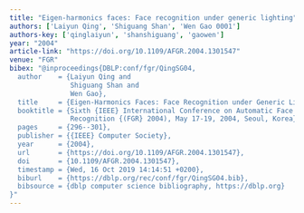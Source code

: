 ```yaml
---
title: "Eigen-harmonics faces: Face recognition under generic lighting"
authors: ['Laiyun Qing', 'Shiguang Shan', 'Wen Gao 0001']
authors-key: ['qinglaiyun', 'shanshiguang', 'gaowen']
year: "2004"
article-link: "https://doi.org/10.1109/AFGR.2004.1301547"
venue: "FGR"
bibex: "@inproceedings{DBLP:conf/fgr/QingSG04,
  author    = {Laiyun Qing and
               Shiguang Shan and
               Wen Gao},
  title     = {Eigen-Harmonics Faces: Face Recognition under Generic Lighting},
  booktitle = {Sixth {IEEE} International Conference on Automatic Face and Gesture
               Recognition {(FGR} 2004), May 17-19, 2004, Seoul, Korea},
  pages     = {296--301},
  publisher = {{IEEE} Computer Society},
  year      = {2004},
  url       = {https://doi.org/10.1109/AFGR.2004.1301547},
  doi       = {10.1109/AFGR.2004.1301547},
  timestamp = {Wed, 16 Oct 2019 14:14:51 +0200},
  biburl    = {https://dblp.org/rec/conf/fgr/QingSG04.bib},
  bibsource = {dblp computer science bibliography, https://dblp.org}
}"
---
```

